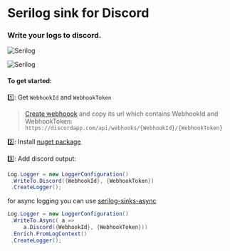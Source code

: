 # Serilog sink for Discord

### Write your logs to discord.

![Serilog](/Screenshots/screenshot.png?raw=true)

![Serilog](/Screenshots/screenshot1.png?raw=true)

 #### To get started:
 :one:: Get ```WebhookId``` and ```WebhookToken``` </br>
> [Create webhoook](https://support.discord.com/hc/en-us/articles/228383668-Intro-to-Webhooks) and copy its url
which contains WebhookId and WebhookToken: </br>
```https://discordapp.com/api/webhooks/{WebhookId}/{WebhookToken}```

:two:: Install [nuget package](https://www.nuget.org/packages/Serilog.Sinks.Discord/)

:three:: Add discord output: </br>
 ```csharp
Log.Logger = new LoggerConfiguration()
  .WriteTo.Discord({WebhookId}, {WebhookToken})
  .CreateLogger();
```
for async logging you can use [serilog-sinks-async](https://github.com/serilog/serilog-sinks-async)
```C#
Log.Logger = new LoggerConfiguration()
 .WriteTo.Async( a => 
     a.Discord({WebhookId}, {WebhookToken}))
 .Enrich.FromLogContext()
 .CreateLogger();
```
